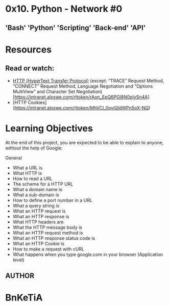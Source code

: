 # 0x10. Python - Network #0
## 'Bash' 'Python' 'Scripting' 'Back-end' 'API'

# Resources
## Read or watch:

* [HTTP (HyperText Transfer Protocol)]([https://intranet.alxswe.com/rltoken/rAon_EpQ6PGl8N0plySn4A][https://intranet.alxswe.com/rltoken/rAon_EpQ6PGl8N0plySn4) (except: “TRACE” Request Method, “CONNECT” Request Method, Language Negotiation and “Options MultiView” and Character Set Negotiation) [https://intranet.alxswe.com/rltoken/rAon_EpQ6PGl8N0plySn4A]
* [HTTP Cookies] (https://intranet.alxswe.com/rltoken/MhVCl_0oviQldWPn5oX-NQ)

# Learning Objectives
At the end of this project, you are expected to be able to explain to anyone, without the help of Google:

General
* What a URL is
* What HTTP is
* How to read a URL
* The scheme for a HTTP URL
* What a domain name is
* What a sub-domain is
* How to define a port number in a URL
* What a query string is
* What an HTTP request is
* What an HTTP response is
* What HTTP headers are
* What the HTTP message body is
* What an HTTP request method is
* What an HTTP response status code is
* What an HTTP Cookie is
* How to make a request with cURL
* What happens when you type google.com in your browser (Application level)

## AUTHOR
# BnKeTiA

